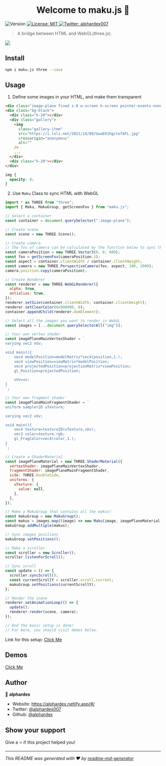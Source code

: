 <h1 align="center">Welcome to maku.js 👋</h1>
<p>
  <img alt="Version" src="https://img.shields.io/badge/version-1.0.0-blue.svg?cacheSeconds=2592000" />
  <a href="#" target="_blank">
    <img alt="License: MIT" src="https://img.shields.io/badge/License-MIT-yellow.svg" />
  </a>
  <a href="https://twitter.com/alphardex007" target="_blank">
    <img alt="Twitter: alphardex007" src="https://img.shields.io/twitter/follow/alphardex007.svg?style=social" />
  </a>
</p>

> A bridge between HTML and WebGL(three.js).

![](https://i.loli.net/2021/10/15/oAHf84UvLmztTyO.gif)

## Install

```sh
npm i maku.js three --save
```

## Usage

1. Define some images in your HTML, and make them transparent

```html
<div class="image-plane fixed z-0 w-screen h-screen pointer-events-none"></div>
<div class="bg-black">
  <div class="h-20"></div>
  <div class="gallery">
    <img
      class="gallery-item"
      src="https://i.loli.net/2021/10/09/UwaE61hgctofAFL.jpg"
      crossorigin="anonymous"
      alt=""
    />
    ...
  </div>
  <div class="h-20"></div>
</div>
```

```css
img {
  opacity: 0;
}
```

2. Use `Maku` Class to sync HTML with WebGL

```js
import * as THREE from "three";
import { Maku, MakuGroup, getScreenFov } from "maku.js";

// Select a container
const container = document.querySelector(".image-plane");

// Create scene
const scene = new THREE.Scene();

// Create camera
// The fov of camera can be calculated by the function below to sync the unit
const cameraPosition = new THREE.Vector3(0, 0, 600);
const fov = getScreenFov(cameraPosition.z);
const aspect = container.clientWidth / container.clientHeight;
const camera = new THREE.PerspectiveCamera(fov, aspect, 100, 2000);
camera.position.copy(cameraPosition);

// Create Renderer
const renderer = new THREE.WebGLRenderer({
  alpha: true,
  antialias: true,
});
renderer.setSize(container.clientWidth, container.clientHeight);
renderer.setClearColor(0x000000, 0);
container.appendChild(renderer.domElement);

// Select all the images you want to render in WebGL
const images = [...document.querySelectorAll("img")];

// Your own vertex shader
const imagePlaneMainVertexShader = `
varying vec2 vUv;

void main(){
    vec4 modelPosition=modelMatrix*vec4(position,1.);
    vec4 viewPosition=viewMatrix*modelPosition;
    vec4 projectedPosition=projectionMatrix*viewPosition;
    gl_Position=projectedPosition;

    vUv=uv;
}
`;

// Your own fragment shader
const imagePlaneMainFragmentShader = `
uniform sampler2D uTexture;

varying vec2 vUv;

void main(){
    vec4 texture=texture2D(uTexture,vUv);
    vec3 color=texture.rgb;
    gl_FragColor=vec4(color,1.);
}
`;

// Create a ShaderMaterial
const imagePlaneMaterial = new THREE.ShaderMaterial({
  vertexShader: imagePlaneMainVertexShader,
  fragmentShader: imagePlaneMainFragmentShader,
  side: THREE.DoubleSide,
  uniforms: {
    uTexture: {
      value: null,
    },
  },
});

// Make a MakuGroup that contains all the makus!
const makuGroup = new MakuGroup();
const makus = images.map((image) => new Maku(image, imagePlaneMaterial, scene));
makuGroup.addMultiple(makus);

// Sync images positions
makuGroup.setPositions();

// Make a scroller
const scroller = new Scroller();
scroller.listenForScroll();

// Sync scroll
const update = () => {
  scroller.syncScroll();
  const currentScrollY = scroller.scroll.current;
  makuGroup.setPositions(currentScrollY);
};

// Render the scene
renderer.setAnimationLoop(() => {
  update();
  renderer.render(scene, camera);
});

// And the basic setup is done!
// For more, you should visit demos below.
```

Link for this setup: [Click Me](https://codepen.io/alphardex/pen/bGrVzvO)

## Demos

[Click Me](https://codepen.io/collection/xKGjro)

## Author

👤 **alphardex**

- Website: https://alphardex.netlify.app/#/
- Twitter: [@alphardex007](https://twitter.com/alphardex007)
- Github: [@alphardex](https://github.com/alphardex)

## Show your support

Give a ⭐️ if this project helped you!

---

_This README was generated with ❤️ by [readme-md-generator](https://github.com/kefranabg/readme-md-generator)_
